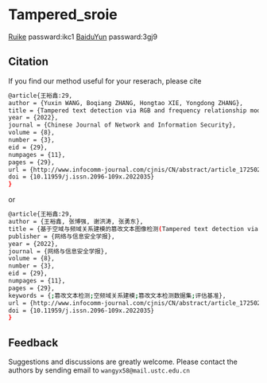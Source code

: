 # Tampered_sroie
[Ruike](https://rec.ustc.edu.cn/share/1c7a3910-da45-11ec-8f67-b9fab9728d69) passward:ikc1
[BaiduYun](https://pan.baidu.com/s/1N4YeqBMHMdOBKD3KOrI35Q) passward:3gj9

## Citation
If you find our method useful for your reserach, please cite
```bash
@article{王裕鑫:29,
author = {Yuxin WANG, Boqiang ZHANG, Hongtao XIE, Yongdong ZHANG},
title = {Tampered text detection via RGB and frequency relationship modeling},
year = {2022},
journal = {Chinese Journal of Network and Information Security},
volume = {8},
number = {3},
eid = {29},
numpages = {11},
pages = {29},
url = {http://www.infocomm-journal.com/cjnis/CN/abstract/article_172502.shtml},
doi = {10.11959/j.issn.2096-109x.2022035}
}    
```
or
```bash
@article{王裕鑫:29,
author = {王裕鑫, 张博强, 谢洪涛, 张勇东},
title = {基于空域与频域关系建模的篡改文本图像检测(Tampered text detection via RGB and frequency relationship modeling)},
publisher = {网络与信息安全学报},
year = {2022},
journal = {网络与信息安全学报},
volume = {8},
number = {3},
eid = {29},
numpages = {11},
pages = {29},
keywords = {;篡改文本检测;空频域关系建模;篡改文本检测数据集;评估基准},
url = {http://www.infocomm-journal.com/cjnis/CN/abstract/article_172502.shtml},
doi = {10.11959/j.issn.2096-109x.2022035}
}    
```
## Feedback
Suggestions and discussions are greatly welcome. Please contact the authors by sending email to ```wangyx58@mail.ustc.edu.cn```
